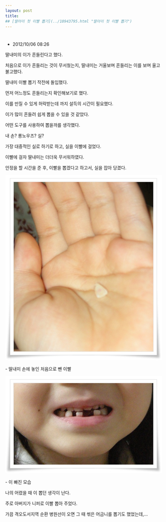 ```yaml
---
layout: post
title: 
## [딸아이 첫 이빨 뽑기](../10943795.html "딸아이 첫 이빨 뽑기")
---
```


# 
- 2012/10/06 08:26


딸내미의 이가 흔들린다고 했다.

처음으로 이가 흔들리는 것이 무서웠는지, 딸내미는 거울보며 흔들리는 이를 보며 울고불고했다.

딸내미 이빨 뽑기 작전에 돌입했다.

먼저 어느정도 흔들리는지 확인해보기로 했다.

이를 만질 수 있게 허락받는데 까지 설득의 시간이 필요했다.

이가 많이 흔들려 쉽게 뽑을 수 있을 것 같았다.

어떤 도구를 사용하여 뽑을까를 생각했다.

내 손? 롱노우즈? 실?

가장 대중적인 실로 하기로 하고, 실을 이빨에 걸었다.

이빨에 걸자 딸내미는 더더욱 무서워하였다.

안정을 할 시간을 준 후, 이빨을 뽑겠다고 하고서, 실을 잡아 당겼다.

![](../pds/201210/06/80/a0109780_506f629ac9479.jpg)

\- 딸내미 손에 놓인 처음으로 뺀 이빨

![](../pds/201210/06/80/a0109780_506f629a2d794.jpg)

\- 이 빠진 모습

나의 어렸을 때 이 뽑던 생각이 난다.

주로 아버지가 니퍼로 이빨 뽑아 주었다.

가끔 격오도서지역 순환 병원선이 오면 그 때 썪은 어금니를 뽑기도 했었는데,...

